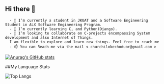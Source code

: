 ## Hi there 👋

      - 🔭 I’m currently a student in JKUAT and a Software Engineering Student in ALX Software Engineering Program.
      - 🌱 I’m currently learning C, and Python(Django).
      - 👯 I’m looking to collaborate on C-projects encompassing System development and also Internet of Things.
      I am flexible to explore and learn new things. Feel free to reach me
      - 📫 You can Reach me via the mail < churchilokechoduor@gmail.com >

[![Anurag's GitHub stats](https://github-readme-stats.vercel.app/api?username=Churchil-Oduor)](https://github.com/anuraghazra/github-readme-stats)



##My Language Stats

![Top Langs](https://github-readme-stats.vercel.app/api/top-langs/?username=Churchil-Oduor&hide_progress=false)
